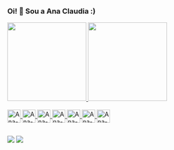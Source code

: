 ### Oi! 👋 Sou a Ana Claudia  :)

<div>
  <a href="https://github.com/anacss24">
<img height="180em" src="https://github-readme-stats.vercel.app/api?username=Anacss24&show_icons=true&theme=dracula&include_all_commits=true&count_private=true"/>
<img height="180em" src="https://github-readme-stats.vercel.app/api/top-langs/?username=Anacss24&layout=compact&langs_count=16&theme=dracula"/>
  </div>
<div style="display: inline_block"><br>
 <img align="center" alt="Ana-HTML" height="30" widht="40" src="https://cdn.jsdelivr.net/gh/devicons/devicon/icons/html5/html5-original.svg" />
 <img align="center" alt="Ana-CSS" height="30" widht="40" src="https://cdn.jsdelivr.net/gh/devicons/devicon/icons/css3/css3-original.svg" />
 <img align="center" alt="Ana-JS" height="30" widht="40" src="https://cdn.jsdelivr.net/gh/devicons/devicon/icons/javascript/javascript-original.svg" />
 <img align="center" alt="Ana-PY" height="30" widht="40"  src="https://cdn.jsdelivr.net/gh/devicons/devicon/icons/php/php-original.svg" />
  <img align="center" alt="Ana-PY" height="30" widht="40"  src="https://cdn.jsdelivr.net/gh/devicons/devicon/icons/typescript/typescript-original.svg" />
    <img align="center" alt="Ana-PY" height="30" widht="40"  src="https://cdn.jsdelivr.net/gh/devicons/devicon/icons/react/react-original.svg" />
    <img align="center" alt="Ana-PY" height="30" widht="40"  src="https://cdn.jsdelivr.net/gh/devicons/devicon/icons/nestjs/nestjs-original.svg" />
</div>

##

<div>
  <a href="https://www.linkedin.com/in/anaclaudia-dev/" target="_blank"><img src="https://img.shields.io/badge/LinkedIn-0077B5?style=for-the-badge&logo=linkedin&logoColor=white" target="_blank"></a>
 <a href="mailto:contato@anaclaudiasantanadev@gmail.com" target="_blank"><img src="https://img.shields.io/badge/Gmail-D14836?style=for-the-badge&logo=gmail&logoColor=white" target="_blank"></a>
 
</div>
